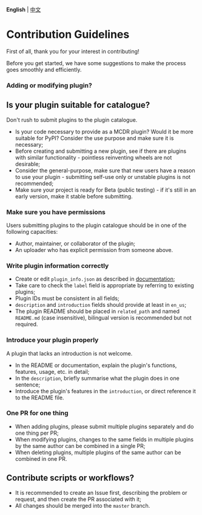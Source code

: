 **English** | [中文](CONTRIBUTING_CN.md)

# Contribution Guidelines

First of all, thank you for your interest in contributing!

Before you get started, we have some suggestions to make the process goes smoothly and efficiently.

### Adding or modifying plugin?

## Is your plugin suitable for catalogue?

Don't rush to submit plugins to the plugin catalogue.

- Is your code necessary to provide as a MCDR plugin? Would it be more suitable for PyPI? Consider the use purpose and make sure it is necessary;
- Before creating and submitting a new plugin, see if there are plugins with similar functionality - pointless reinventing wheels are not desirable;
- Consider the general-purpose, make sure that new users have a reason to use your plugin - submitting self-use only or unstable plugins is not recommended;
- Make sure your project is ready for Beta (public testing) - if it's still in an early version, make it stable before submitting.

### Make sure you have permissions

Users submitting plugins to the plugin catalogue should be in one of the following capacities:

- Author, maintainer, or collaborator of the plugin;
- An uploader who has explicit permission from someone above.

### Write plugin information correctly

- Create or edit `plugin_info.json` as described in [documentation](https://mcdreforged.readthedocs.io/en/latest/plugin_dev/plugin_catalogue.html);
- Take care to check the `label` field is appropriate by referring to existing plugins;
- Plugin IDs must be consistent in all fields;
- `description` and `introduction` fields should provide at least in `en_us`;
- The plugin README should be placed in `related_path` and named `README.md` (case insensitive), bilingual version is recommended but not required.

### Introduce your plugin properly

A plugin that lacks an introduction is not welcome.

- In the README or documentation, explain the plugin's functions, features, usage, etc. in detail;
- In the `description`, briefly summarise what the plugin does in one sentence;
- Introduce the plugin's features in the `introduction`, or direct reference it to the README file.


### One PR for one thing

- When adding plugins, please submit multiple plugins separately and do one thing per PR;
- When modifying plugins, changes to the same fields in multiple plugins by the same author can be combined in a single PR;
- When deleting plugins, multiple plugins of the same author can be combined in one PR.

## Contribute scripts or workflows?

- It is recommended to create an Issue first, describing the problem or request, and then create the PR associated with it;
- All changes should be merged into the `master` branch.
